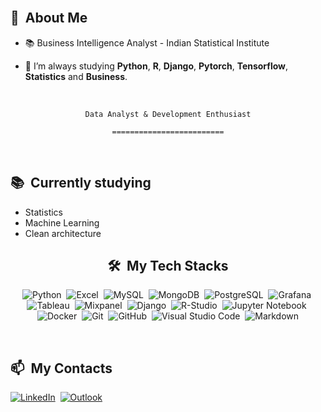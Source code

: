 <div>

 <br>
 
  ## 🧭 &nbsp;About Me

  - 📚 Business Intelligence Analyst - Indian Statistical Institute
  <!-- - 🔭 I'm currently working on <a href="#">MyJob</a> -->

  - 🌱  I’m always studying **Python**, **R**, **Django**, **Pytorch**, **Tensorflow**, **Statistics** and **Business**.

</div>


<div align="center">

 <br>

  `Data Analyst & Development Enthusiast`

  `=========================`
 <br>
 
</div>

 <br>
 
  ## 📚 &nbsp;Currently studying

  - Statistics
  - Machine Learning
  - Clean architecture

</div>


<div align="center">

  ## 🛠️ &nbsp;My Tech Stacks

  ![Python](https://img.shields.io/badge/-Python-0D1117?style=flat&logo=python)&nbsp;
  ![Excel](https://img.shields.io/badge/-Excel-0D1117?style=flat&logo=microsoftexcel)&nbsp;
  ![MySQL](https://img.shields.io/badge/-MySQL-0D1117?style=flat&logo=mysql)&nbsp;
  ![MongoDB](https://img.shields.io/badge/-MongoDB-0D1117?style=flat&logo=mongodb)&nbsp;
  ![PostgreSQL](https://img.shields.io/badge/-PostgreSQL-0D1117?style=flat&logo=postgresql)&nbsp;
  ![Grafana](https://img.shields.io/badge/-Grafana-0D1117?style=flat&logo=grafana)&nbsp;
  ![Tableau](https://img.shields.io/badge/-Tableau-0D1117?style=flat&logo=tableau)&nbsp;
  ![Mixpanel](https://img.shields.io/badge/-Mixpanel-0D1117?style=flat&logo=Mixpanel)&nbsp;
  ![Django](https://img.shields.io/badge/-Django-0D1117?style=flat&logo=django)&nbsp;
  ![R-Studio](https://img.shields.io/badge/-R-0D1117?style=flat&logo=rstudio)&nbsp;
  ![Jupyter Notebook](https://img.shields.io/badge/-Jupyter%20Notebook-0D1117?style=flat&logo=jupyter)&nbsp;
  ![Docker](https://img.shields.io/badge/-Docker-0D1117?style=flat&logo=docker)&nbsp;
  ![Git](https://img.shields.io/badge/-Git-0D1117?style=flat&logo=git)&nbsp;
  ![GitHub](https://img.shields.io/badge/-GitHub-0D1117?style=flat&logo=github)&nbsp;
  ![Visual Studio Code](https://img.shields.io/badge/-VS%20Code-0D1117?style=flat&logo=visual-studio-code&logoColor=007ACC)&nbsp;
  ![Markdown](https://img.shields.io/badge/-Markdown-0D1117?style=flat&logo=markdown)

 <br>

</div>


<div>

  ## 📫 &nbsp;My Contacts

  <!-- [![Portfolio Badge](https://img.shields.io/badge/-Portifolio-blueviolet?style=flat-square&logo=Portfolio&logoColor=white)](https://pepyn0.github.io/)&nbsp; -->
  [![LinkedIn](https://img.shields.io/badge/-Vishesh_Tiwari-blue?style=flat-square&logo=Linkedin&logoColor=white&link=https://www.https://www.linkedin.com/in/vishesh-tiwari-kepler22b/)](https://www.https://www.linkedin.com/in/vishesh-tiwari-kepler22b/)&nbsp;
  [![Outlook](https://img.shields.io/badge/-vishesh_tiwari@outlook.com-red?style=flat-square&logo=Outlook&logoColor=white)](mailto:vishesh_tiwari@outlook.com)&nbsp;
